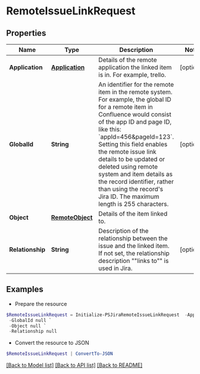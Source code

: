 # RemoteIssueLinkRequest
## Properties

Name | Type | Description | Notes
------------ | ------------- | ------------- | -------------
**Application** | [**Application**](Application.md) | Details of the remote application the linked item is in. For example, trello. | [optional] 
**GlobalId** | **String** | An identifier for the remote item in the remote system. For example, the global ID for a remote item in Confluence would consist of the app ID and page ID, like this: &#x60;appId&#x3D;456&amp;pageId&#x3D;123&#x60;.  Setting this field enables the remote issue link details to be updated or deleted using remote system and item details as the record identifier, rather than using the record&#39;s Jira ID.  The maximum length is 255 characters. | [optional] 
**Object** | [**RemoteObject**](RemoteObject.md) | Details of the item linked to. | 
**Relationship** | **String** | Description of the relationship between the issue and the linked item. If not set, the relationship description &quot;&quot;links to&quot;&quot; is used in Jira. | [optional] 

## Examples

- Prepare the resource
```powershell
$RemoteIssueLinkRequest = Initialize-PSJiraRemoteIssueLinkRequest  -Application null `
 -GlobalId null `
 -Object null `
 -Relationship null
```

- Convert the resource to JSON
```powershell
$RemoteIssueLinkRequest | ConvertTo-JSON
```

[[Back to Model list]](../README.md#documentation-for-models) [[Back to API list]](../README.md#documentation-for-api-endpoints) [[Back to README]](../README.md)

